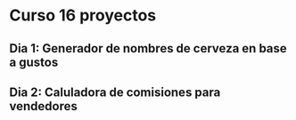 # Curso 16 proyectos

## Dia 1: Generador de nombres de cerveza en base a gustos
## Dia 2: Caluladora de comisiones para vendedores